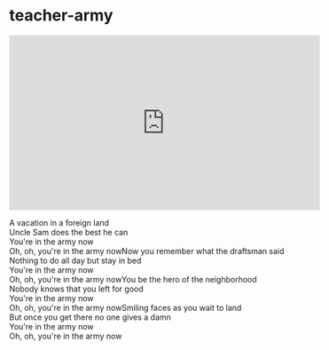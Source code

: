 # teacher-army

<iframe width="560" height="315" src="https://www.youtube.com/embed/mpmMiZKqBK4" title="YouTube video player" frameborder="0" allow="accelerometer; autoplay; clipboard-write; encrypted-media; gyroscope; picture-in-picture" allowfullscreen></iframe>



A vacation in a foreign land  
Uncle Sam does the best he can  
You're in the army now  
Oh, oh, you're in the army nowNow you remember what the draftsman said  
Nothing to do all day but stay in bed  
You're in the army now  
Oh, oh, you're in the army nowYou be the hero of the neighborhood  
Nobody knows that you left for good  
You're in the army now  
Oh, oh, you're in the army nowSmiling faces as you wait to land  
But once you get there no one gives a damn  
You're in the army now  
Oh, oh, you're in the army now  
